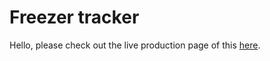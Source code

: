 ﻿# Freezer tracker

 Hello, please check out the live production page of this [here](https://kummefryser-counter.vercel.app).
